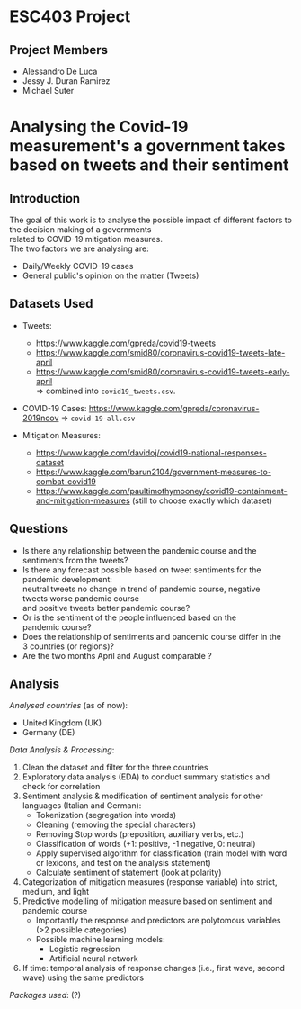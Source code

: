 # ESC403 Project

## Project Members
- Alessandro De Luca
- Jessy J. Duran Ramirez
- Michael Suter 

# Analysing the Covid-19 measurement's a government takes based on tweets and their sentiment

## Introduction
The goal of this work is to analyse the possible impact of different factors to the decision making of a governments  
related to COVID-19 mitigation measures.  
The two factors we are analysing are:  
- Daily/Weekly COVID-19 cases
- General public's opinion on the matter (Tweets)

## Datasets Used
- Tweets:
    - https://www.kaggle.com/gpreda/covid19-tweets
    - https://www.kaggle.com/smid80/coronavirus-covid19-tweets-late-april
    - https://www.kaggle.com/smid80/coronavirus-covid19-tweets-early-april  
    ⇒ combined into `covid19_tweets.csv`.  
  
- COVID-19 Cases: https://www.kaggle.com/gpreda/coronavirus-2019ncov  ⇒ `covid-19-all.csv`    

- Mitigation Measures:
    - https://www.kaggle.com/davidoj/covid19-national-responses-dataset
    - https://www.kaggle.com/barun2104/government-measures-to-combat-covid19
    - https://www.kaggle.com/paultimothymooney/covid19-containment-and-mitigation-measures
    (still to choose exactly which dataset)

## Questions
- Is there any relationship between the pandemic course and the sentiments from the tweets? 
- Is there any forecast possible based on tweet sentiments for the pandemic development:  
    neutral tweets no change in trend of pandemic course, negative tweets worse pandemic course  
    and positive tweets better pandemic course?
- Or is the sentiment of the people influenced based on the pandemic course? 
- Does the relationship of sentiments and pandemic course differ in the 3 countries (or regions)? 
- Are the two months April and August comparable ?
 
## Analysis
*Analysed countries* (as of now):
- United Kingdom (UK)
- Germany (DE)

  
*Data Analysis & Processing*:
1.	Clean the dataset and filter for the three countries 
2.	Exploratory data analysis (EDA) to conduct summary statistics and check for correlation
3.	Sentiment analysis & modification of sentiment analysis for other languages (Italian and German): 
    - Tokenization (segregation into words)
    - Cleaning (removing the special characters)
    - Removing Stop words (preposition, auxiliary verbs, etc.) 
    - Classification of words (+1: positive, -1 negative, 0: neutral)
    - Apply supervised algorithm for classification (train model with word or lexicons, and test on the analysis statement)
    - Calculate sentiment of statement (look at polarity) 
4.	Categorization of mitigation measures (response variable) into strict, medium, and light
5.	Predictive modelling of mitigation measure based on sentiment and pandemic course
    - Importantly the response and predictors are polytomous variables (>2 possible categories)
    - Possible machine learning models: 
        - Logistic regression
        - Artificial neural network
6.	If time: temporal analysis of response changes (i.e., first wave, second wave) using the same predictors

*Packages used*: (?)